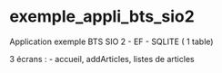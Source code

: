 # exemple_appli_bts_sio2
Application exemple BTS SIO 2 - EF - SQLITE ( 1 table)

3 écrans : - accueil, addArticles, listes de articles
